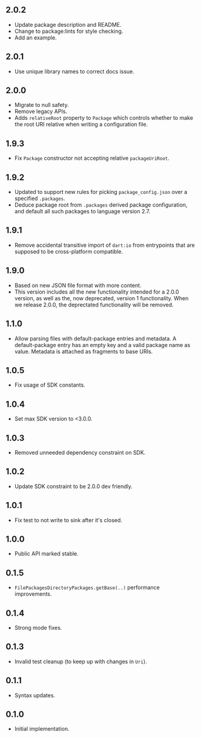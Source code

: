 ## 2.0.2

- Update package description and README.
- Change to package:lints for style checking.
- Add an example.

## 2.0.1

- Use unique library names to correct docs issue.

## 2.0.0

- Migrate to null safety.
- Remove legacy APIs.
- Adds `relativeRoot` property to `Package` which controls whether to
  make the root URI relative when writing a configuration file.

## 1.9.3

- Fix `Package` constructor not accepting relative `packageUriRoot`.

## 1.9.2

- Updated to support new rules for picking `package_config.json` over
  a specified `.packages`.
- Deduce package root from `.packages` derived package configuration,
  and default all such packages to language version 2.7.

## 1.9.1

- Remove accidental transitive import of `dart:io` from entrypoints that are
  supposed to be cross-platform compatible.

## 1.9.0

- Based on new JSON file format with more content.
- This version includes all the new functionality intended for a 2.0.0
  version, as well as the, now deprecated, version 1 functionality.
  When we release 2.0.0, the deprectated functionality will be removed.

## 1.1.0

- Allow parsing files with default-package entries and metadata.
  A default-package entry has an empty key and a valid package name
  as value.
  Metadata is attached as fragments to base URIs.

## 1.0.5

- Fix usage of SDK constants.

## 1.0.4

- Set max SDK version to <3.0.0.

## 1.0.3

- Removed unneeded dependency constraint on SDK.

## 1.0.2

- Update SDK constraint to be 2.0.0 dev friendly.

## 1.0.1

- Fix test to not write to sink after it's closed.

## 1.0.0

- Public API marked stable.

## 0.1.5

- `FilePackagesDirectoryPackages.getBase(..)` performance improvements.

## 0.1.4

- Strong mode fixes.

## 0.1.3

- Invalid test cleanup (to keep up with changes in `Uri`).

## 0.1.1

- Syntax updates.

## 0.1.0

- Initial implementation.
